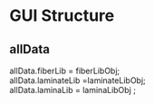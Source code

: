 # GUI Structure
## allData
allData.fiberLib = fiberLibObj;   
allData.laminateLib =laminateLibObj;   
allData.laminaLib = laminaLibObj ;

